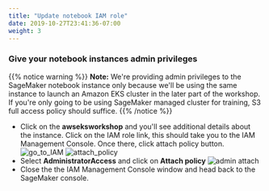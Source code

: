 ```yaml
---
title: "Update notebook IAM role"
date: 2019-10-27T23:41:36-07:00
weight: 3
---
```


### Give your notebook instances admin privileges
{{% notice warning %}}
**Note:** We're providing admin privileges to the SageMaker notebook instance only because we'll be using the same instance to launch an Amazon EKS cluster in the later part of the workshop. If you're only going to be using SageMaker managed cluster for training, S3 full access policy should suffice.
{{% /notice %}}

* Click on the **awseksworkshop** and you'll see additional details about the instance. Click on the IAM role link, this should take you to the IAM Management Console. Once there, click attach policy button.
![go_to_IAM](/images/setup/go_to_IAM.png)
![attach_policy](/images/setup/attach_policy.png)
* Select **AdministratorAccess** and click on **Attach policy**
![admin attach](/images/setup/admin_attach.png)
* Close the the IAM Management Console window and head back to the SageMaker console. 
